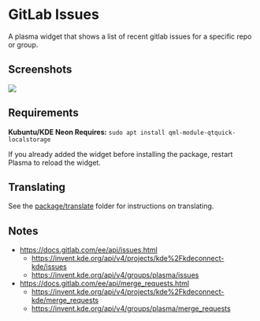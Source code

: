 # GitLab Issues

A plasma widget that shows a list of recent gitlab issues for a specific repo or group.

## Screenshots

![](https://i.imgur.com/QUK1t6p.png)

## Requirements

**Kubuntu/KDE Neon Requires:** `sudo apt install qml-module-qtquick-localstorage`

If you already added the widget before installing the package, restart Plasma to reload the widget.

## Translating

See the [package/translate](package/translate) folder for instructions on translating.

## Notes

* https://docs.gitlab.com/ee/api/issues.html
	* https://invent.kde.org/api/v4/projects/kde%2Fkdeconnect-kde/issues
	* https://invent.kde.org/api/v4/groups/plasma/issues
* https://docs.gitlab.com/ee/api/merge_requests.html
	* https://invent.kde.org/api/v4/projects/kde%2Fkdeconnect-kde/merge_requests
	* https://invent.kde.org/api/v4/groups/plasma/merge_requests
